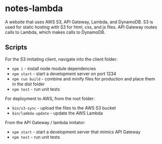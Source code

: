# notes-lambda

A website that uses AWS S3, API Gateway, Lambda, and DynamoDB.
S3 is used for static hosting with S3 for html, css, and js files.
API Gateway routes calls to Lambda, which makes calls to DynamoDB.

## Scripts

For the S3 imitating client, navigate into the client folder:

- `npm i` - install node module dependencies
- `npm start` - start a development server on port 1234
- `npm run build` - combine and minify files for production and place them in the dist folder
- `npm test` - run unit tests

For deployment to AWS, from the root folder:

- `bin/s3-sync` - upload the files to the AWS S3 bucket
- `bin/lambda-update` - update the AWS Lambda

From the API Gateway / lambda imitator:

- `npm start` - start a development server that mimics API Gateway
- `npm test` - run unit tests
